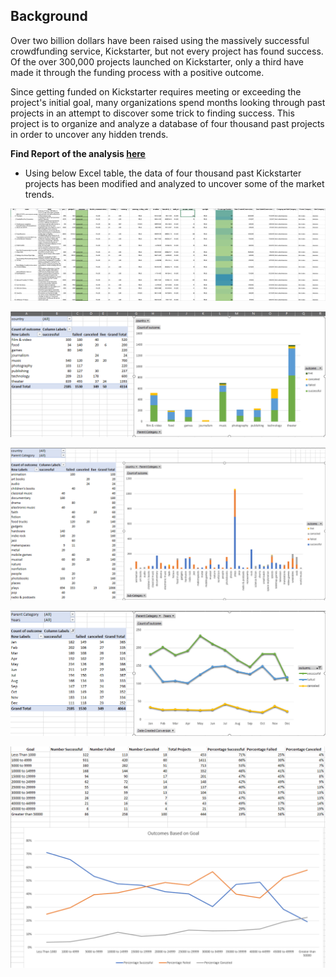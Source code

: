 ## Background
Over two billion dollars have been raised using the massively successful crowdfunding service, Kickstarter, but not every project has found success. Of the over 300,000 projects launched on Kickstarter, only a third have made it through the funding process with a positive outcome.

Since getting funded on Kickstarter requires meeting or exceeding the project's initial goal, many organizations spend months looking through past projects in an attempt to discover some trick to finding success. This project is to organize and analyze a database of four thousand past projects in order to uncover any hidden trends.

**Find Report of the analysis [here](https://github.com/prajakta-gaikwad/Kickstarter/blob/master/Kickstarter_analysis.docx)**


* Using below Excel table, the data of four thousand past Kickstarter projects has been modified and analyzed to uncover some of the market trends.

![Kickstarter Table](Images/FullTable.PNG)

![Category Stats](Images/CategoryStats.PNG)

![Subcategory Stats](Images/SubcategoryStats.PNG)

![Outcomes Based on Launch Date](Images/LaunchDateOutcomes.PNG)

![Goal Outcomes](Images/GoalOutcomes.PNG)

